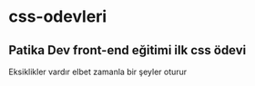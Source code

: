 # css-odevleri
## Patika Dev front-end eğitimi ilk css ödevi
Eksiklikler vardır elbet zamanla bir şeyler oturur
